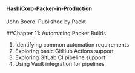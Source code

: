 #### HashiCorp-Packer-in-Production
John Boero. Published by Packt

##Chapter 11: Automating Packer Builds
1. Identifying common automation requirements
2. Exploring basic GitHub Actions support
3. Exploring GitLab CI pipeline support
4. Using Vault integration for pipelines